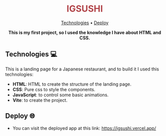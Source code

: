 <h1 align="center" style="color: #b1454a; font-weight: bold;">
    IGSUSHI
</h1>
<p align="center">
 <a href="#tech">Technologies</a> • 
 <a href="#deploy">Deploy</a>
</p>

<p align="center">
<b>This is my first project, so I used the knowledge I have about HTML and CSS.</b>
</p>
<h2 id="tech">Technologies 💻</h2>
  This is a landing page for a Japanese restaurant, and to build it I used this technologies:

  - **HTML**: HTML to create the structure of the landing page.
  - **CSS**: Pure css to style the components.
  - **JavaScript**: to control some basic animations.
  - **Vite**: to create the project.

<h2 id="deploy"> Deploy 🌐</h2>

- You can visit the deployed app at this link: https://igsushi.vercel.app/
